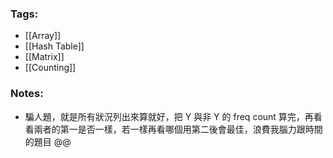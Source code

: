 ### Tags:
- [[Array]]
- [[Hash Table]]
- [[Matrix]]
- [[Counting]]
### Notes:
- 騙人題，就是所有狀況列出來算就好，把 Y 與非 Y 的 freq count 算完，再看看兩者的第一是否一樣，若一樣再看哪個用第二後會最佳，浪費我腦力跟時間的題目 @@